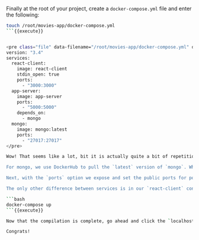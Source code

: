 Finally at the root of your project, create a `docker-compose.yml` file and enter the following:

```bash
touch /root/movies-app/docker-compose.yml
```{{execute}}


<pre class="file" data-filename="/root/movies-app/docker-compose.yml" data-target="append">
version: "3.4"
services:
  react-client:
    image: react-client
    stdin_open: true
    ports:
      - "3000:3000"
  app-server:
    image: app-server
    ports:
      - "5000:5000"
    depends_on: 
      - mongo
  mongo:
    image: mongo:latest
    ports:
      - "27017:27017"
</pre>

Wow! That seems like a lot, bit it is actually quite a bit of repetition. Let's start at the top. Our `services` are the 3 containers we would like to run, our `react-client`, `app-server`, and `mongo`. The first property in each of the services is the `image` we want to create the container based on. In this instance we use the two builds we made, `react-client` and `app-server`. 

For mongo, we use DockerHub to pull the `latest` version of `mongo`. What does the `latest` tag denote? Well, the `latest` tag will pull the current LTS version of an image from DockerHub

Next, with the `ports` option we expose and set the public ports for port binding. 

The only other difference between services is in our `react-client` container we use the `stdin_open: true` option to keep it open for requests after starting our environment. The last step for us is to set the `depends_on` option in `app-server` to `- mongo`. This is because our server needs to connect to MongoDB, we can specify this depends on so that `mongo` will start first. Well...thats it! Let's enter that final command at the root of `MERN_app_unsolved`:

```bash
docker-compose up
```{{execute}}

Now that the compilation is complete, go ahead and click the `localhost:3000` tab in the terminal. 

Congrats!
